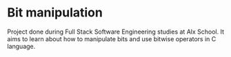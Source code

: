 # Bit manipulation
Project done during Full Stack Software Engineering studies at Alx School. It aims to learn about how to manipulate bits and use bitwise operators in C language. 
